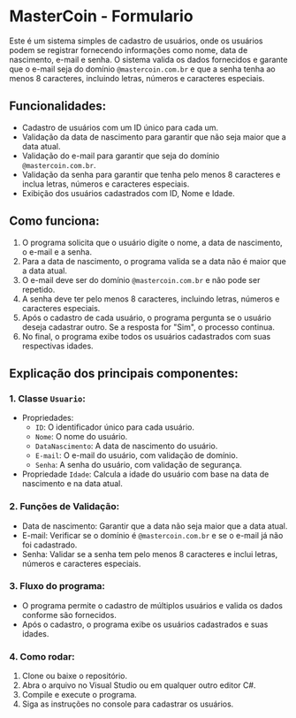 # MasterCoin - Formulario
Este é um sistema simples de cadastro de usuários, onde os usuários podem se registrar fornecendo informações como nome, data de nascimento, e-mail e senha. O sistema valida os dados fornecidos e garante que o e-mail seja do domínio `@mastercoin.com.br`   e que a senha tenha ao menos 8 caracteres, incluindo letras, números e caracteres especiais.

## Funcionalidades:
* Cadastro de usuários com um ID único para cada um.
* Validação da data de nascimento para garantir que não seja maior que a data atual.
* Validação do e-mail para garantir que seja do domínio `@mastercoin.com.br`.
* Validação da senha para garantir que tenha pelo menos 8 caracteres e inclua letras, números e caracteres especiais.
* Exibição dos usuários cadastrados com ID, Nome e Idade.

## Como funciona:
1. O programa solicita que o usuário digite o nome, a data de nascimento, o e-mail e a senha.
2. Para a data de nascimento, o programa valida se a data não é maior que a data atual.
3. O e-mail deve ser do domínio `@mastercoin.com.br` e não pode ser repetido.
4. A senha deve ter pelo menos 8 caracteres, incluindo letras, números e caracteres especiais.
5. Após o cadastro de cada usuário, o programa pergunta se o usuário deseja cadastrar outro. Se a resposta for "Sim", o processo continua.
6. No final, o programa exibe todos os usuários cadastrados com suas respectivas idades.

## Explicação dos principais componentes:
### 1. Classe `Usuario`:
  * Propriedades:
      * `ID`: O identificador único para cada usuário.
      * `Nome`: O nome do usuário.
      * `DataNascimento`: A data de nascimento do usuário.
      * `E-mail`: O e-mail do usuário, com validação de domínio.
      * `Senha`: A senha do usuário, com validação de segurança.
  * Propriedade `Idade`: Calcula a idade do usuário com base na data de nascimento e na data atual.

### 2. Funções de Validação:

  * Data de nascimento: Garantir que a data não seja maior que a data atual.
  * E-mail: Verificar se o domínio é `@mastercoin.com.br` e se o e-mail já não foi cadastrado.
  * Senha: Validar se a senha tem pelo menos 8 caracteres e inclui letras, números e caracteres especiais.

### 3. Fluxo do programa:

  * O programa permite o cadastro de múltiplos usuários e valida os dados conforme são fornecidos.
  * Após o cadastro, o programa exibe os usuários cadastrados e suas idades.

### 4. Como rodar:
  1. Clone ou baixe o repositório.
  2. Abra o arquivo no Visual Studio ou em qualquer outro editor C#.
  3. Compile e execute o programa.
  4. Siga as instruções no console para cadastrar os usuários.
